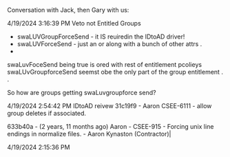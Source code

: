 Conversation with Jack, then Gary with us:

4/19/2024 3:16:39 PM
Veto not Entitled Groups
 - swaLUVGroupForceSend - it IS reuiredin the IDtoAD driver!
 - swaLUVForceSend - just an or along with a bunch of other attrs .
 -


swaLuvFoceSend being true is ored with rest of entitlement pcolieys
swaLUvGroupforceSend seemst obe the only part of the group entitlement . .


So how are groups getting swaLuvgroupforce send?



4/19/2024 2:54:42 PM
IDtoAD reivew
31c19f9 - Aaron CSEE-6111 - allow group deletes if associated.

633b40a - (2 years, 11 months ago) Aaron - CSEE-915 - Forcing unix line endings in normalize files. - Aaron Kynaston (Contractor)|

4/19/2024 2:15:36 PM

